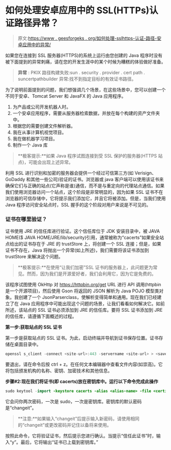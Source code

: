 # 如何处理安卓应用中的 SSL(HTTPs)认证路径异常？

> 原文:[https://www . geesforgeks . org/如何处理-sslhttps-认证-路径-安卓应用中的异常/](https://www.geeksforgeeks.org/how-to-handle-the-sslhttps-certification-path-exception-in-android-applications/)

如果您在连接到 SSL 服务器(HTTPS)的系统上运行由您创建的 Java 程序时没有被下面提到的异常刺痛，请在您的开发生涯中的某个时候为糟糕的体验做好准备。

> **异常** : PKIX 路径构建失败:sun . security . provider . cert path . suncertpathbuilder 异常:找不到指定目标的有效证书路径。

为了说明前面提到的问题，我们想强调几个场景，在这些场景中，您可以创建一个不同于安卓、Tomcat Server 和 JavaFX 的 Java 应用程序。

1.  为产品或公司开发机器人时。
2.  一个安卓应用程序，需要从服务器检索数据，并放在每个构建的资产文件夹中。
3.  根据您的需要创建文件解析器。
4.  我在从事计算机视觉项目。
5.  我在做机器学习项目。
6.  制作一个 Java 库

> **极客提示:**如果 Java 程序试图连接到受 SSL 保护的服务器(HTTPS 站点)，可能会出现上述异常。

利用 SSL 进行识别和加密的服务器会提供一个经过可信第三方(如 Verisign、GoDaddy 和其他一些公司)验证的证书。浏览器或 java 客户端可以使用该证书来确保它们与正确的站点(它声称是谁)通信，而不是与重定向的代理站点通信。如果我们使用浏览器访问一个站点，这个阶段是非常明显的，因为如果 SSL 证书不在浏览器的可信存储中，它将提示我们添加它，并且它将被添加。但是，当我们使用 Java 程序访问安全站点时，SSL 握手的这个阶段对用户来说是不可见的。

### 证书在哪里验证？

证书使用 JRE 的信任库进行验证。这个信任库位于 JDK 安装目录中，被 JAVA HOME($ JAVA HOME/JRE/lib/security)引用，通常被称为“cacerts”如果安全站点给出的证书存在于 JRE 的 trustStore 上，将创建一个 SSL 连接；但是，如果证书不存在，Java 将抛出一个异常(如上所述)，我们需要将该证书添加到 trustStore 来解决这个问题。

> **极客提示:**在使用“让我们加密”SSL 证书的服务器上，此问题更为常见。然而，因为我们是开源爱好者，我们会利用它，因为它是免费的。

该程序试图使用 OkHttp 对 https://httpbin.org/get URL 进行 API 调用(httpbin 是一个开源项目)，然后使用 Gson 将返回的 JSON 解析为 Java POJO 模型类对象。我创建了一个 JsonParserclass，使解析变得简单和通用。现在我们已经建立了在 Java 应用程序中可能出现这个问题的场景，让我们看看如何解决它。如前所述，该站点的 SSL 证书必须添加到 JRE 的信任库。要将 SSL 证书添加到 JRE 的信任库，请遵循下面概述的过程。

**第一步:获取站点的 SSL 证书**

第一步是获取站点的 SSL 证书。为此，启动终端并导航到证书保存位置。证书存储在桌面目录中。

```java
openssl s_client -connect <site-url>:443 -servername <site-url> > <saved-certificate-file-name-we-want-to-give>
```

要退出，请在命令后按 ctrl + z。在任何文本编辑器中查看文件内容(如崇高)。它将包括颁发机构的名称、密钥、加密技术和其他信息。

**步骤#2:现在我们将证书(即 cacerts)放在密钥库中。运行以下命令完成此操作**

```java
sudo keytool -import -keystore cacerts -alias <alias-name> -file <certificate-file-path>
```

它会问你两次密码，一次是 sudo，一次是密钥库。密钥库的默认密码是“changeit”。

> **注意:**如果输入“changeit”后提示输入新密码，请使用相同的“changeit”或更改密码并记住以备将来使用。

按照此命令，它将验证证书，然后提示您进行确认。当提示“信任此证书”时，输入“y”。最后，它将输出“证书已上载到密钥库。”